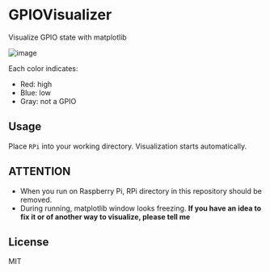 GPIOVisualizer
==============

Visualize GPIO state with matplotlib

![image](https://raw.githubusercontent.com/wiki/xeno1991/GPIOVisualizer/image/image.png)

Each color indicates:

- Red: high
- Blue: low
- Gray: not a GPIO

## Usage

Place `RPi` into your working directory. Visualization starts automatically.

## ATTENTION

- When you run on Raspberry Pi, RPi directory in this repository should be removed.
- During running, matplotlib window looks freezing. **If you have an idea to fix it or of another way to visualize, please tell me**

## License

MIT
